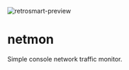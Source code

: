 ![retrosmart-preview](https://raw.githubusercontent.com/mdomlop/netmon/master/preview.png "netmon running")

netmon
=====

Simple console network traffic monitor.
